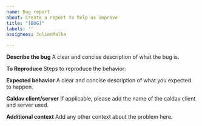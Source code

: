 ```yaml
---
name: Bug report
about: Create a report to help us improve
title: "[BUG]"
labels: ''
assignees: JulienMalka

---
```


**Describe the bug**
A clear and concise description of what the bug is.

**To Reproduce**
Steps to reproduce the behavior:

**Expected behavior**
A clear and concise description of what you expected to happen.


**Caldav client/server**
If applicable, please add the name of the caldav client and server used.

**Additional context**
Add any other context about the problem here.
